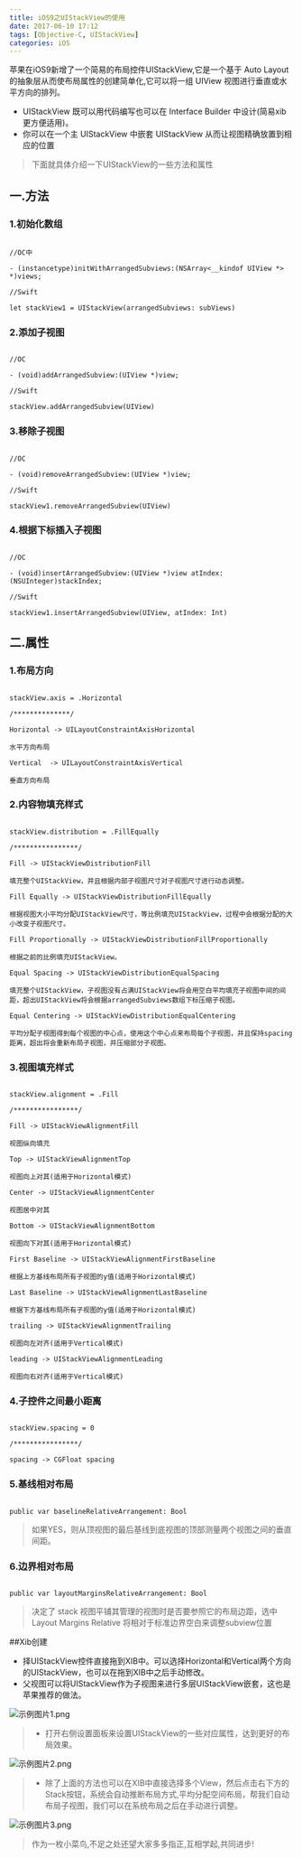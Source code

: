 ```yaml
---
title: iOS9之UIStackView的使用
date: 2017-06-10 17:12
tags: [Objective-C, UIStackView]
categories: iOS
---
```


苹果在iOS9新增了一个简易的布局控件UIStackView,它是一个基于 Auto Layout 的抽象层从而使布局属性的创建简单化,它可以将一组 UIView 视图进行垂直或水平方向的排列。

- UIStackView 既可以用代码编写也可以在 Interface Builder 中设计(简易xib更方便适用)。
- 你可以在一个主 UIStackView 中嵌套 UIStackView 从而让视图精确放置到相应的位置

<!-- more -->

> 下面就具体介绍一下UIStackView的一些方法和属性

## 一.方法

### 1.初始化数组

```objc

//OC中

- (instancetype)initWithArrangedSubviews:(NSArray<__kindof UIView *> *)views;

//Swift

let stackView1 = UIStackView(arrangedSubviews: subViews)

```

### 2.添加子视图

```objc

//OC

- (void)addArrangedSubview:(UIView *)view;

//Swift

stackView.addArrangedSubview(UIView)

```

### 3.移除子视图

```objc

//OC

- (void)removeArrangedSubview:(UIView *)view;

//Swift

stackView1.removeArrangedSubview(UIView)

```

### 4.根据下标插入子视图

```objc

//OC

- (void)insertArrangedSubview:(UIView *)view atIndex:(NSUInteger)stackIndex;

//Swift

stackView1.insertArrangedSubview(UIView, atIndex: Int)

```

## 二.属性

### 1.布局方向

```objc

stackView.axis = .Horizontal

/**************/

Horizontal -> UILayoutConstraintAxisHorizontal

水平方向布局

Vertical  -> UILayoutConstraintAxisVertical

垂直方向布局

```

### 2.内容物填充样式

```objc

stackView.distribution = .FillEqually

/****************/

Fill -> UIStackViewDistributionFill

填充整个UIStackView，并且根据内部子视图尺寸对子视图尺寸进行动态调整。

Fill Equally -> UIStackViewDistributionFillEqually

根据视图大小平均分配UIStackView尺寸，等比例填充UIStackView，过程中会根据分配的大小改变子视图尺寸。

Fill Proportionally -> UIStackViewDistributionFillProportionally

根据之前的比例填充UIStackView。

Equal Spacing -> UIStackViewDistributionEqualSpacing

填充整个UIStackView，子视图没有占满UIStackView将会用空白平均填充子视图中间的间距，超出UIStackView将会根据arrangedSubviews数组下标压缩子视图。

Equal Centering -> UIStackViewDistributionEqualCentering

平均分配子视图得到每个视图的中心点，使用这个中心点来布局每个子视图，并且保持spacing距离，超出将会重新布局子视图，并压缩部分子视图。

```

### 3.视图填充样式

```objc

stackView.alignment = .Fill

/****************/

Fill -> UIStackViewAlignmentFill

视图纵向填充

Top -> UIStackViewAlignmentTop

视图向上对其(适用于Horizontal模式)

Center -> UIStackViewAlignmentCenter

视图居中对其

Bottom -> UIStackViewAlignmentBottom

视图向下对其(适用于Horizontal模式)

First Baseline -> UIStackViewAlignmentFirstBaseline

根据上方基线布局所有子视图的y值(适用于Horizontal模式)

Last Baseline -> UIStackViewAlignmentLastBaseline

根据下方基线布局所有子视图的y值(适用于Horizontal模式)

trailing -> UIStackViewAlignmentTrailing

视图向左对齐(适用于Vertical模式)

leading -> UIStackViewAlignmentLeading

视图向右对齐(适用于Vertical模式)

```

### 4.子控件之间最小距离

```objc

stackView.spacing = 0

/****************/

spacing -> CGFloat spacing

```

### 5.基线相对布局

```objc

public var baselineRelativeArrangement: Bool

```

> 如果YES，则从顶视图的最后基线到底视图的顶部测量两个视图之间的垂直间距。

### 6.边界相对布局

```objc

public var layoutMarginsRelativeArrangement: Bool

```

> 决定了 stack 视图平铺其管理的视图时是否要参照它的布局边距，选中 Layout Margins Relative 将相对于标准边界空白来调整subview位置



##Xib创建
- 择UIStackView控件直接拖到XIB中。可以选择Horizontal和Vertical两个方向的UIStackView，也可以在拖到XIB中之后手动修改。
- 父视图可以将UIStackView作为子视图来进行多层UIStackView嵌套，这也是苹果推荐的做法。

![示例图片1.png](http://upload-images.jianshu.io/upload_images/4122543-477dcb03e40d295a.png?imageMogr2/auto-orient/strip%7CimageView2/2/w/1240)

> - 打开右侧设置面板来设置UIStackView的一些对应属性，达到更好的布局效果。

![示例图片2.png](http://upload-images.jianshu.io/upload_images/4122543-002b7b5799b9aeee.png?imageMogr2/auto-orient/strip%7CimageView2/2/w/1240)

> - 除了上面的方法也可以在XIB中直接选择多个View，然后点击右下方的Stack按钮，系统会自动推断布局方式,平均分配空间布局，帮我们自动布局子视图，我们可以在系统布局之后在手动进行调整。

![示例图片3.png](http://upload-images.jianshu.io/upload_images/4122543-304660a3ee85070d.png?imageMogr2/auto-orient/strip%7CimageView2/2/w/1240)


> 作为一枚小菜鸟,不足之处还望大家多多指正,互相学起,共同进步!